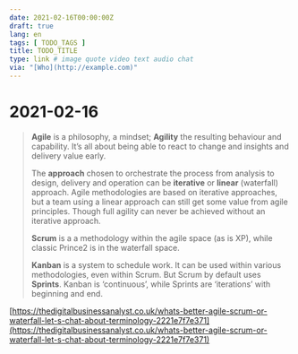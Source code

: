 ```yaml
---
date: 2021-02-16T00:00:00Z
draft: true
lang: en
tags: [ TODO_TAGS ]
title: TODO_TITLE
type: link # image quote video text audio chat
via: "[Who](http://example.com)"
---
```



# 2021-02-16

> **Agile** is a philosophy, a mindset; **Agility** the resulting behaviour and capability. It’s all about being able to react to change and insights and delivery value early.
>
> The **approach** chosen to orchestrate the process from analysis to design, delivery and operation can be **iterative** or **linear** (waterfall) approach. Agile methodologies are based on iterative approaches, but a team using a linear approach can still get some value from agile principles. Though full agility can never be achieved without an iterative approach.
>
> **Scrum** is a a methodology within the agile space (as is XP), while classic Prince2 is in the waterfall space.
>
> **Kanban** is a system to schedule work. It can be used within various methodologies, even within Scrum. But Scrum by default uses **Sprints**. Kanban is ‘continuous’, while Sprints are ‘iterations’ with beginning and end.

[https://thedigitalbusinessanalyst.co.uk/whats-better-agile-scrum-or-waterfall-let-s-chat-about-terminology-2221e7f7e371](https://thedigitalbusinessanalyst.co.uk/whats-better-agile-scrum-or-waterfall-let-s-chat-about-terminology-2221e7f7e371)

